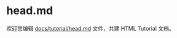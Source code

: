 head.md
===

欢迎您编辑 <a target="__blank" href="https://github.com/jaywcjlove/html-tutorial/blob/main/docs/tutorial/head.md">docs/tutorial/head.md</a> 文件，共建 HTML Tutorial 文档。
